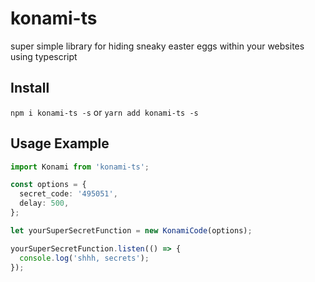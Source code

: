 # konami-ts

super simple library for hiding sneaky easter eggs within your websites using typescript

## Install

`npm i konami-ts -s` or `yarn add konami-ts -s`

## Usage Example

```typescript
import Konami from 'konami-ts';

const options = {
  secret_code: '495051',
  delay: 500,
};

let yourSuperSecretFunction = new KonamiCode(options);

yourSuperSecretFunction.listen(() => {
  console.log('shhh, secrets');
});
```
